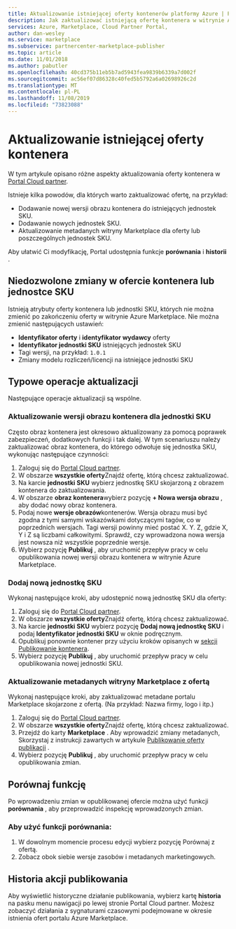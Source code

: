 ```yaml
---
title: Aktualizowanie istniejącej oferty kontenerów platformy Azure | Portal Azure Marketplace
description: Jak zaktualizować istniejącą ofertę kontenera w witrynie Azure Marketplace.
services: Azure, Marketplace, Cloud Partner Portal,
author: dan-wesley
ms.service: marketplace
ms.subservice: partnercenter-marketplace-publisher
ms.topic: article
ms.date: 11/01/2018
ms.author: pabutler
ms.openlocfilehash: 40cd375b11eb5b7ad5943fea9839b6339a7d002f
ms.sourcegitcommit: ac56ef07d86328c40fed5b5792a6a02698926c2d
ms.translationtype: MT
ms.contentlocale: pl-PL
ms.lasthandoff: 11/08/2019
ms.locfileid: "73823088"
---
```

# <a name="update-an-existing-container-offer"></a>Aktualizowanie istniejącej oferty kontenera

W tym artykule opisano różne aspekty aktualizowania oferty kontenera w [Portal Cloud partner](https://cloudpartner.azure.com/).

Istnieje kilka powodów, dla których warto zaktualizować ofertę, na przykład:

-  Dodawanie nowej wersji obrazu kontenera do istniejących jednostek SKU.
-  Dodawanie nowych jednostek SKU.
-  Aktualizowanie metadanych witryny Marketplace dla oferty lub poszczególnych jednostek SKU.

Aby ułatwić Ci modyfikację, Portal udostępnia funkcje **porównania** i **historii** .  


## <a name="unpermitted-changes-to-a-container-offer-or-sku"></a>Niedozwolone zmiany w ofercie kontenera lub jednostce SKU

Istnieją atrybuty oferty kontenera lub jednostki SKU, których nie można zmienić po zakończeniu oferty w witrynie Azure Marketplace. Nie można zmienić następujących ustawień:

-  **Identyfikator oferty** i **identyfikator wydawcy** oferty
-  **Identyfikator jednostki SKU** istniejących jednostek SKU
-  Tagi wersji, na przykład: `1.0.1`
-  Zmiany modelu rozliczeń/licencji na istniejące jednostki SKU

## <a name="common-update-operations"></a>Typowe operacje aktualizacji

Następujące operacje aktualizacji są wspólne.

### <a name="update-container-image-version-for-a-sku"></a>Aktualizowanie wersji obrazu kontenera dla jednostki SKU

Często obraz kontenera jest okresowo aktualizowany za pomocą poprawek zabezpieczeń, dodatkowych funkcji i tak dalej. W tym scenariuszu należy zaktualizować obraz kontenera, do którego odwołuje się jednostka SKU, wykonując następujące czynności:

1. Zaloguj się do [Portal Cloud partner](https://cloudpartner.azure.com/).
2. W obszarze **wszystkie oferty**Znajdź ofertę, którą chcesz zaktualizować.
3. Na karcie **jednostki SKU** wybierz jednostkę SKU skojarzoną z obrazem kontenera do zaktualizowania.
4. W obszarze **obraz kontenera**wybierz pozycję **+ Nowa wersja obrazu** , aby dodać nowy obraz kontenera.
5. Podaj nowe **wersje obrazów**kontenerów. Wersja obrazu musi być zgodna z tymi samymi wskazówkami dotyczącymi tagów, co w poprzednich wersjach. Tagi wersji powinny mieć postać X. Y. Z, gdzie X, Y i Z są liczbami całkowitymi. Sprawdź, czy wprowadzona nowa wersja jest nowsza niż wszystkie poprzednie wersje.
6. Wybierz pozycję **Publikuj** , aby uruchomić przepływ pracy w celu opublikowania nowej wersji obrazu kontenera w witrynie Azure Marketplace.

### <a name="add-a-new-sku"></a>Dodaj nową jednostkę SKU

Wykonaj następujące kroki, aby udostępnić nową jednostkę SKU dla oferty:

1. Zaloguj się do [Portal Cloud partner](https://cloudpartner.azure.com/).
2. W obszarze **wszystkie oferty**Znajdź ofertę, którą chcesz zaktualizować.
3. Na karcie **jednostki SKU** wybierz pozycję **Dodaj nową jednostkę SKU** i podaj **Identyfikator jednostki SKU** w oknie podręcznym.
4. Opublikuj ponownie kontener przy użyciu kroków opisanych w [sekcji Publikowanie kontenera](./cpp-publish-offer.md).
5. Wybierz pozycję **Publikuj** , aby uruchomić przepływ pracy w celu opublikowania nowej jednostki SKU.

### <a name="update-offer-marketplace-metadata"></a>Aktualizowanie metadanych witryny Marketplace z ofertą

Wykonaj następujące kroki, aby zaktualizować metadane portalu Marketplace skojarzone z ofertą. (Na przykład: Nazwa firmy, logo i itp.)

1. Zaloguj się do [Portal Cloud partner](https://cloudpartner.azure.com/).
2. W obszarze **wszystkie oferty**Znajdź ofertę, którą chcesz zaktualizować.
3. Przejdź do karty **Marketplace** . Aby wprowadzić zmiany metadanych, Skorzystaj z instrukcji zawartych w artykule [Publikowanie oferty publikacji](./cpp-publish-offer.md) .
4. Wybierz pozycję **Publikuj** , aby uruchomić przepływ pracy w celu opublikowania zmian.

## <a name="compare-feature"></a>Porównaj funkcję

Po wprowadzeniu zmian w opublikowanej ofercie można użyć funkcji **porównania** , aby przeprowadzić inspekcję wprowadzonych zmian.

### <a name="to-use-the-compare-feature"></a>Aby użyć funkcji porównania:

1. W dowolnym momencie procesu edycji wybierz pozycję Porównaj z ofertą.
2. Zobacz obok siebie wersje zasobów i metadanych marketingowych.


## <a name="history-of-publishing-actions"></a>Historia akcji publikowania

Aby wyświetlić historyczne działanie publikowania, wybierz kartę **historia** na pasku menu nawigacji po lewej stronie Portal Cloud partner. Możesz zobaczyć działania z sygnaturami czasowymi podejmowane w okresie istnienia ofert portalu Azure Marketplace.
